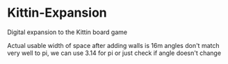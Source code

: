 # Kittin-Expansion
Digital expansion to the Kittin board game




Actual usable width of space after adding walls is 16m
angles don't match very well to pi, we can use 3.14 for pi or just check if angle doesn't change
